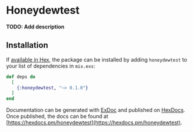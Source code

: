 # Honeydewtest

**TODO: Add description**

## Installation

If [available in Hex](https://hex.pm/docs/publish), the package can be installed
by adding `honeydewtest` to your list of dependencies in `mix.exs`:

```elixir
def deps do
  [
    {:honeydewtest, "~> 0.1.0"}
  ]
end
```

Documentation can be generated with [ExDoc](https://github.com/elixir-lang/ex_doc)
and published on [HexDocs](https://hexdocs.pm). Once published, the docs can
be found at [https://hexdocs.pm/honeydewtest](https://hexdocs.pm/honeydewtest).

